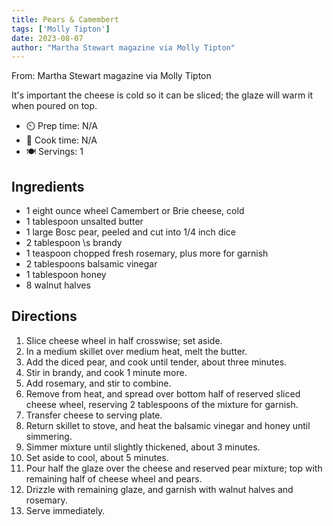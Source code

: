 ```yaml
---
title: Pears & Camembert
tags: ['Molly Tipton']
date: 2023-08-07
author: "Martha Stewart magazine via Molly Tipton"
---
```

From: Martha Stewart magazine via Molly Tipton

It's important the cheese is cold so it can be sliced; the glaze will warm it when poured on top.

- ⏲️ Prep time: N/A
- 🍳 Cook time: N/A
- 🍽️ Servings: 1

## Ingredients

- 1 eight ounce wheel Camembert or Brie cheese, cold
- 1 tablespoon unsalted butter
- 1 large Bosc pear, peeled and cut into 1/4 inch dice
- 2 tablespoon \s brandy
- 1 teaspoon chopped fresh rosemary, plus more for garnish
- 2 tablespoons balsamic vinegar
- 1 tablespoon honey
- 8 walnut halves

## Directions

1. Slice cheese wheel in half crosswise; set aside.
2. In a medium skillet over medium heat, melt the butter.
3. Add the diced pear, and cook until tender, about three minutes.
4. Stir in brandy, and cook 1 minute more.
5. Add rosemary, and stir to combine.
6. Remove from heat, and spread over bottom half of reserved sliced cheese wheel, reserving 2 tablespoons of the mixture for garnish.
7. Transfer cheese to serving plate.
8. Return skillet to stove, and heat the balsamic vinegar and honey until simmering.
9. Simmer mixture until slightly thickened, about 3 minutes.
10. Set aside to cool, about 5 minutes.
11. Pour half the glaze over the cheese and reserved pear mixture; top with remaining half of cheese wheel and pears.
12. Drizzle with remaining glaze, and garnish with walnut halves and rosemary.
13. Serve immediately.
